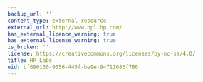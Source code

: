 ```yaml
---
backup_url: ''
content_type: external-resource
external_url: http://www.hpl.hp.com/
has_external_licence_warning: true
has_external_license_warning: true
is_broken: ''
license: https://creativecommons.org/licenses/by-nc-sa/4.0/
title: HP Labs
uid: bf690130-9056-445f-be9e-94711686f786
---
```

